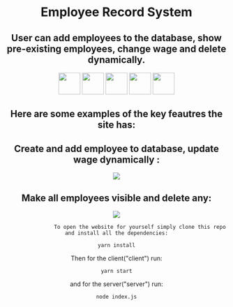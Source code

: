<div align="center" >

# Employee Record System

## User can add employees to the database, show pre-existing employees, change wage and delete dynamically.



         
<img height="50px" width="50px" src="https://cdn.jsdelivr.net/gh/devicons/devicon/icons/react/react-original-wordmark.svg" /> 

<img height="50px" width="50px" src="https://cdn.jsdelivr.net/gh/devicons/devicon/icons/javascript/javascript-original.svg" />
          
<img height="50px" width="50px" src="https://cdn.jsdelivr.net/gh/devicons/devicon/icons/nodejs/nodejs-original-wordmark.svg" />
          
<img height="50px" width="50px"  src="https://cdn.jsdelivr.net/gh/devicons/devicon/icons/express/express-original-wordmark.svg" />        


<img height="50px" width="50px" src="https://cdn.jsdelivr.net/gh/devicons/devicon/icons/mysql/mysql-original-wordmark.svg" />
          
          
## Here are some examples of the key feautres the site has:
</div>

<div align="center">
      
        
        
<h2> Create and add employee to database, update wage dynamically : </h2>
  <div style="display: flex; align-items: center; justify-content: center;">
    <div>
    <img src="https://i.gyazo.com/6c3bb4b95388ceffaaef2bc82b81657d.gif">
    </div>
  </div> 
 

<h2> Make all employees visible and delete any: </h2>
  <div style="display: flex; align-items: center; justify-content: center;">
    <div>
    <img src="https://i.gyazo.com/8e9cc5561189e6c005516f42ee507ffc.gif">
    </div>
  </div> 

                   
                   To open the website for yourself simply clone this repo and install all the dependencies:

```
yarn install
```

Then for the client("client") run:

```
yarn start
```

and for the server("server") run:

```
node index.js
```



